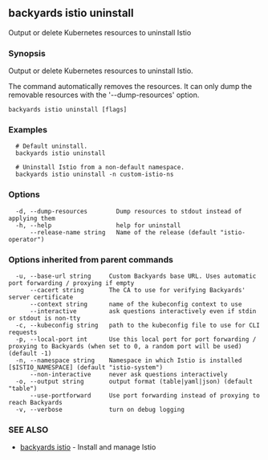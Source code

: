 ## backyards istio uninstall

Output or delete Kubernetes resources to uninstall Istio

### Synopsis

Output or delete Kubernetes resources to uninstall Istio.

The command automatically removes the resources.
It can only dump the removable resources with the '--dump-resources' option.

```
backyards istio uninstall [flags]
```

### Examples

```
  # Default uninstall.
  backyards istio uninstall

  # Uninstall Istio from a non-default namespace.
  backyards istio uninstall -n custom-istio-ns
```

### Options

```
  -d, --dump-resources        Dump resources to stdout instead of applying them
  -h, --help                  help for uninstall
      --release-name string   Name of the release (default "istio-operator")
```

### Options inherited from parent commands

```
  -u, --base-url string     Custom Backyards base URL. Uses automatic port forwarding / proxying if empty
      --cacert string       The CA to use for verifying Backyards' server certificate
      --context string      name of the kubeconfig context to use
      --interactive         ask questions interactively even if stdin or stdout is non-tty
  -c, --kubeconfig string   path to the kubeconfig file to use for CLI requests
  -p, --local-port int      Use this local port for port forwarding / proxying to Backyards (when set to 0, a random port will be used) (default -1)
  -n, --namespace string    Namespace in which Istio is installed [$ISTIO_NAMESPACE] (default "istio-system")
      --non-interactive     never ask questions interactively
  -o, --output string       output format (table|yaml|json) (default "table")
      --use-portforward     Use port forwarding instead of proxying to reach Backyards
  -v, --verbose             turn on debug logging
```

### SEE ALSO

* [backyards istio](backyards_istio.md)	 - Install and manage Istio

